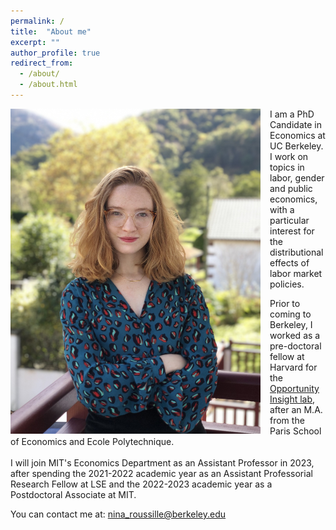```yaml
---
permalink: /
title:  "About me"
excerpt: ""
author_profile: true
redirect_from: 
  - /about/
  - /about.html
---
```

<!-- <img src=https://github.com/ninaroussille/ninaroussille.github.io/tree/master/images/profile.jpg style="width:540px;height:740px;"> -->

<!--![github small](/images/profile.jpg) -->
<img src="/images/profile.jpg" alt="drawing" width="400" height="520" style="float: left; padding-right:15px"/>   I am a PhD Candidate in Economics at UC Berkeley. I work on topics in labor, gender and public economics, with a particular interest for the distributional effects of labor market policies. <br>

Prior to coming to Berkeley, I worked as a pre-doctoral fellow at Harvard for the [Opportunity Insight lab](https://opportunityinsights.org/), after an M.A. from the Paris School of Economics and Ecole Polytechnique. <br>
<br>
I will join MIT's Economics Department as an Assistant Professor in 2023, after spending the 2021-2022 academic year as an Assistant Professorial Research Fellow at LSE and the 2022-2023 academic year as a Postdoctoral Associate at MIT. 

You can contact me at: [nina_roussille@berkeley.edu](mailto:nina_roussille@berkeley.edu)
